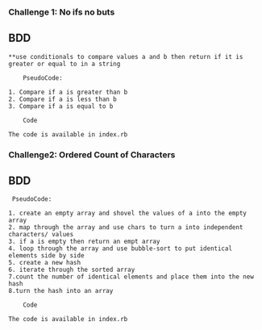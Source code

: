 ### Challenge 1: No ifs no buts ###

## BDD
    **use conditionals to compare values a and b then return if it is greater or equal to in a string

        PseudoCode:

    1. Compare if a is greater than b
    2. Compare if a is less than b
    3. Compare if a is equal to b

        Code
        
    The code is available in index.rb

### Challenge2: Ordered Count of Characters ###

## BDD

     PseudoCode:

    1. create an empty array and shovel the values of a into the empty array
    2. map through the array and use chars to turn a into independent characters/ values
    3. if a is empty then return an empt array
    4. loop through the array and use bubble-sort to put identical elements side by side
    5. create a new hash 
    6. iterate through the sorted array
    7.count the number of identical elements and place them into the new hash
    8.turn the hash into an array
        
        Code

    The code is available in index.rb
